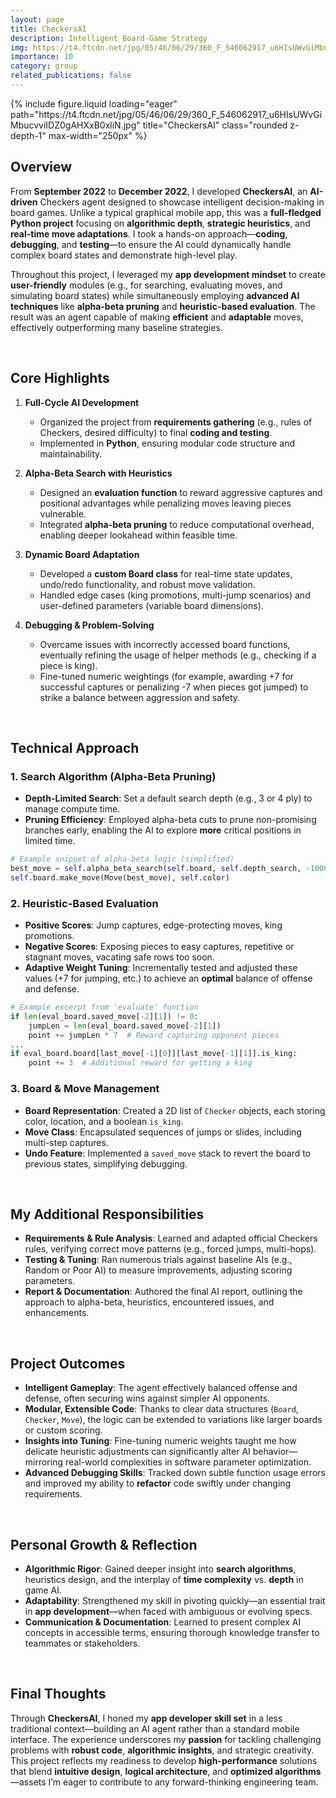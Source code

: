 ```yaml
---
layout: page
title: CheckersAI
description: Intelligent Board-Game Strategy
img: https://t4.ftcdn.net/jpg/05/46/06/29/360_F_546062917_u6HIsUWvGiMbucvviIDZ0gAHXxB0xliN.jpg
importance: 10
category: group
related_publications: false
---
```


<div class="row">
  <div class="col-sm mt-3 mt-md-0 text-center">
    {% include figure.liquid
       loading="eager"
       path="https://t4.ftcdn.net/jpg/05/46/06/29/360_F_546062917_u6HIsUWvGiMbucvviIDZ0gAHXxB0xliN.jpg"
       title="CheckersAI"
       class="rounded z-depth-1"
       max-width="250px"
    %}
  </div>
</div>

## Overview

From **September 2022** to **December 2022**, I developed **CheckersAI**, an **AI-driven** Checkers agent designed to showcase intelligent decision-making in board games. Unlike a typical graphical mobile app, this was a **full-fledged Python project** focusing on **algorithmic depth**, **strategic heuristics**, and **real-time move adaptations**. I took a hands-on approach—**coding**, **debugging**, and **testing**—to ensure the AI could dynamically handle complex board states and demonstrate high-level play.

Throughout this project, I leveraged my **app development mindset** to create **user-friendly** modules (e.g., for searching, evaluating moves, and simulating board states) while simultaneously employing **advanced AI techniques** like **alpha-beta pruning** and **heuristic-based evaluation**. The result was an agent capable of making **efficient** and **adaptable** moves, effectively outperforming many baseline strategies.

<br>

## Core Highlights

1. **Full-Cycle AI Development**

   - Organized the project from **requirements gathering** (e.g., rules of Checkers, desired difficulty) to final **coding and testing**.
   - Implemented in **Python**, ensuring modular code structure and maintainability.

2. **Alpha-Beta Search with Heuristics**

   - Designed an **evaluation function** to reward aggressive captures and positional advantages while penalizing moves leaving pieces vulnerable.
   - Integrated **alpha-beta pruning** to reduce computational overhead, enabling deeper lookahead within feasible time.

3. **Dynamic Board Adaptation**

   - Developed a **custom Board class** for real-time state updates, undo/redo functionality, and robust move validation.
   - Handled edge cases (king promotions, multi-jump scenarios) and user-defined parameters (variable board dimensions).

4. **Debugging & Problem-Solving**
   - Overcame issues with incorrectly accessed board functions, eventually refining the usage of helper methods (e.g., checking if a piece is king).
   - Fine-tuned numeric weightings (for example, awarding +7 for successful captures or penalizing -7 when pieces got jumped) to strike a balance between aggression and safety.

<br>

## Technical Approach

### 1. Search Algorithm (Alpha-Beta Pruning)

- **Depth-Limited Search**: Set a default search depth (e.g., 3 or 4 ply) to manage compute time.
- **Pruning Efficiency**: Employed alpha-beta cuts to prune non-promising branches early, enabling the AI to explore **more** critical positions in limited time.

```python
# Example snippet of alpha-beta logic (simplified)
best_move = self.alpha_beta_search(self.board, self.depth_search, -100000, 100000, 0)
self.board.make_move(Move(best_move), self.color)
```

### 2. Heuristic-Based Evaluation

- **Positive Scores**: Jump captures, edge-protecting moves, king promotions.
- **Negative Scores**: Exposing pieces to easy captures, repetitive or stagnant moves, vacating safe rows too soon.
- **Adaptive Weight Tuning**: Incrementally tested and adjusted these values (+7 for jumping, etc.) to achieve an **optimal** balance of offense and defense.

```python
# Example excerpt from 'evaluate' function
if len(eval_board.saved_move[-2][1]) != 0:
    jumpLen = len(eval_board.saved_move[-2][1])
    point += jumpLen * 7  # Reward capturing opponent pieces
...
if eval_board.board[last_move[-1][0]][last_move[-1][1]].is_king:
    point += 3  # Additional reward for getting a king
```

### 3. Board & Move Management

- **Board Representation**: Created a 2D list of `Checker` objects, each storing color, location, and a boolean `is_king`.
- **Move Class**: Encapsulated sequences of jumps or slides, including multi-step captures.
- **Undo Feature**: Implemented a `saved_move` stack to revert the board to previous states, simplifying debugging.

<br>

## My Additional Responsibilities

- **Requirements & Rule Analysis**: Learned and adapted official Checkers rules, verifying correct move patterns (e.g., forced jumps, multi-hops).
- **Testing & Tuning**: Ran numerous trials against baseline AIs (e.g., Random or Poor AI) to measure improvements, adjusting scoring parameters.
- **Report & Documentation**: Authored the final AI report, outlining the approach to alpha-beta, heuristics, encountered issues, and enhancements.

<br>

## Project Outcomes

- **Intelligent Gameplay**: The agent effectively balanced offense and defense, often securing wins against simpler AI opponents.
- **Modular, Extensible Code**: Thanks to clear data structures (`Board`, `Checker`, `Move`), the logic can be extended to variations like larger boards or custom scoring.
- **Insights into Tuning**: Fine-tuning numeric weights taught me how delicate heuristic adjustments can significantly alter AI behavior—mirroring real-world complexities in software parameter optimization.
- **Advanced Debugging Skills**: Tracked down subtle function usage errors and improved my ability to **refactor** code swiftly under changing requirements.

<br>

## Personal Growth & Reflection

- **Algorithmic Rigor**: Gained deeper insight into **search algorithms**, heuristics design, and the interplay of **time complexity** vs. **depth** in game AI.
- **Adaptability**: Strengthened my skill in pivoting quickly—an essential trait in **app development**—when faced with ambiguous or evolving specs.
- **Communication & Documentation**: Learned to present complex AI concepts in accessible terms, ensuring thorough knowledge transfer to teammates or stakeholders.

<br>

## Final Thoughts

Through **CheckersAI**, I honed my **app developer skill set** in a less traditional context—building an AI agent rather than a standard mobile interface. The experience underscores my **passion** for tackling challenging problems with **robust code**, **algorithmic insights**, and strategic creativity. This project reflects my readiness to develop **high-performance** solutions that blend **intuitive design**, **logical architecture**, and **optimized algorithms**—assets I’m eager to contribute to any forward-thinking engineering team.
